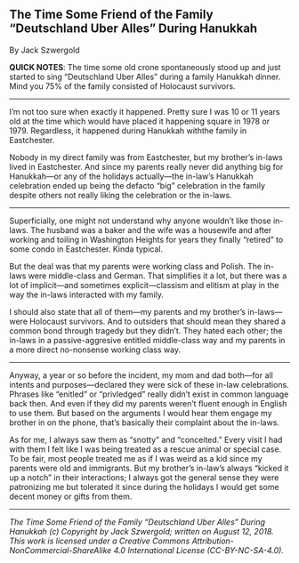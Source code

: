 ## The Time Some Friend of the Family “Deutschland Uber Alles” During Hanukkah

By Jack Szwergold

**QUICK NOTES**: The time some old crone spontaneously stood up and just started to sing “Deutschland Uber Alles” during a family Hanukkah dinner. Mind you 75% of the family consisted of Holocaust survivors.

***

I’m not too sure when exactly it happened. Pretty sure I was 10 or 11 years old at the time which would have placed it happening square in 1978 or 1979. Regardless, it happened during Hanukkah withthe family in Eastchester.

Nobody in my direct family was from Eastchester, but my brother’s in-laws lived in Eastchester. And since my parents really never did anything big for Hanukkah—or any of the holidays actually—the in-law’s Hanukkah celebration ended up being the defacto “big” celebration in the family despite others not really liking the celebration or the in-laws.

***

Superficially, one might not understand why anyone wouldn’t like those in-laws. The husband was a baker and the wife was a housewife and after working and toiling in Washington Heights for years they finally “retired” to some condo in Eastchester. Kinda typical.

But the deal was that my parents were working class and Polish. The in-laws were middle-class and German. That simplifies it a lot, but there was a lot of implicit—and sometimes explicit—classism and elitism at play in the way the in-laws interacted with my family.

I should also state that all of them—my parents and my brother’s in-laws—were Holocaust survivors. And to outsiders that should mean they shared a common bond through tragedy but they didn’t. They hated each other; the in-laws in a passive-aggresive entitled middle-class way and my parents in a more direct no-nonsense working class way.

***

Anyway, a year or so before the incident, my mom and dad both—for all intents and purposes—declared they were sick of these in-law celebrations. Phrases like “enitled” or “privledged” really didn’t exist in common language back then. And even if they did my parents weren’t fluent enough in English to use them. But based on the arguments I would hear them engage my brother in on the phone, that’s basically their complaint about the in-laws.

As for me, I always saw them as “snotty” and “conceited.” Every visit I had with them I felt like I was being treated as a rescue animal or special case. To be fair, most people treated me as if I was weird as a kid since my parents were old and immigrants. But my brother’s in-law’s always “kicked it up a notch” in their interactions; I always got the general sense they were patronizing me but tolerated it since during the holidays I would get some decent money or gifts from them.



***

*The Time Some Friend of the Family “Deutschland Uber Alles” During Hanukkah (c) Copyright by Jack Szwergold; written on August 12, 2018. This work is licensed under a Creative Commons Attribution-NonCommercial-ShareAlike 4.0 International License (CC-BY-NC-SA-4.0).*